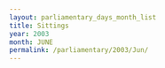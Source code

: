 ```yaml
---
layout: parliamentary_days_month_list
title: Sittings
year: 2003
month: JUNE
permalink: /parliamentary/2003/Jun/
---
```


